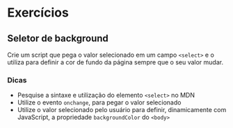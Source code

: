 # Exercícios
## Seletor de background

Crie um script que pega o valor selecionado em um campo `<select>` e o utiliza para definir a cor de fundo da página sempre que o seu valor mudar.

### Dicas

- Pesquise a sintaxe e utilização do elemento `<select>` no MDN
- Utilize o evento `onchange`, para pegar o valor selecionado
- Utilize o valor selecionado pelo usuário para definir, dinamicamente com JavaScript, a propriedade `backgroundColor` do `<body>`
